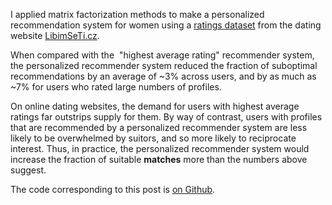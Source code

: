 I applied matrix factorization methods to make a personalized recommendation system for women using a <a href="http://www.occamslab.com/petricek/data/">ratings dataset</a> from the dating website <a href="http://www.libimseti.cz/">LibimSeTi.cz</a>.

When compared with the  "highest average rating" recommender system, the personalized recommender system reduced the fraction of suboptimal recommendations by an average of ~3% across users, and by as much as ~7% for users who rated large numbers of profiles.

On online dating websites, the demand for users with highest average ratings far outstrips supply for them. By way of contrast, users with profiles that are recommended by a personalized recommender system are less likely to be overwhelmed by suitors, and so more likely to reciprocate interest. Thus, in practice, the personalized recommender system would increase the fraction of suitable <strong>matches</strong> more than the numbers above suggest.

The code corresponding to this post is <a href="https://github.com/JonahSinick/datingRecommenderSystem">on Github</a>.